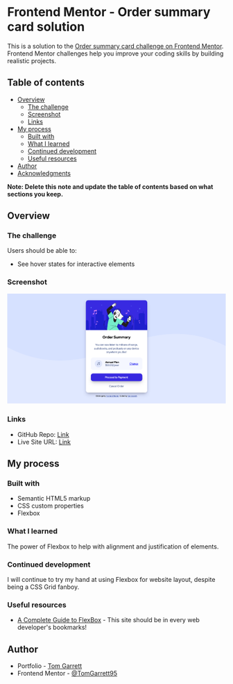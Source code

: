 # Frontend Mentor - Order summary card solution

This is a solution to the [Order summary card challenge on Frontend Mentor](https://www.frontendmentor.io/challenges/order-summary-component-QlPmajDUj). Frontend Mentor challenges help you improve your coding skills by building realistic projects. 

## Table of contents

- [Overview](#overview)
  - [The challenge](#the-challenge)
  - [Screenshot](#screenshot)
  - [Links](#links)
- [My process](#my-process)
  - [Built with](#built-with)
  - [What I learned](#what-i-learned)
  - [Continued development](#continued-development)
  - [Useful resources](#useful-resources)
- [Author](#author)
- [Acknowledgments](#acknowledgments)

**Note: Delete this note and update the table of contents based on what sections you keep.**

## Overview

### The challenge

Users should be able to:

- See hover states for interactive elements

### Screenshot

![](./images/screenshot.png)

### Links

- GitHub Repo: [Link](https://github.com/tomgarrett95/order-summary-component)
- Live Site URL: [Link](https://tomgarrett95.github.io/order-summary-component/)

## My process

### Built with

- Semantic HTML5 markup
- CSS custom properties
- Flexbox

### What I learned

The power of Flexbox to help with alignment and justification of elements.

### Continued development

I will continue to try my hand at using Flexbox for website layout, despite being a CSS Grid fanboy.

### Useful resources

- [A Complete Guide to FlexBox](https://css-tricks.com/snippets/css/a-guide-to-flexbox/) - This site should be in every web developer's bookmarks!


## Author

- Portfolio - [Tom Garrett](https://tomgarrett95.github.io/)
- Frontend Mentor - [@TomGarrett95](https://www.frontendmentor.io/profile/tomgarrett95)
